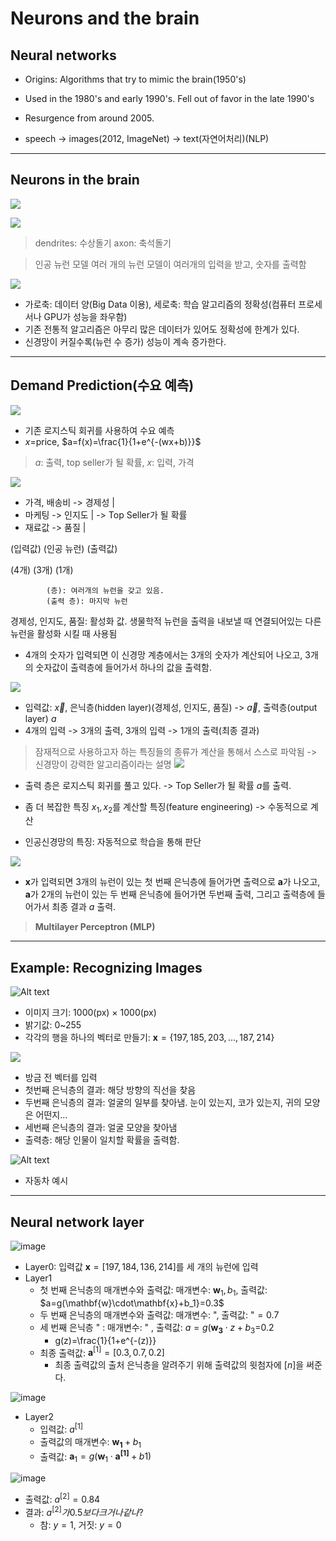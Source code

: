 # Neurons and the brain

## Neural networks
* Origins: Algorithms that try to mimic the brain(1950's)

* Used in the 1980's and early 1990's. Fell out of favor in the late 1990's

* Resurgence from around 2005.

* speech -> images(2012, ImageNet) -> text(자연어처리)(NLP)

---

## Neurons in the brain
![](image1.png)

![](image2.png)

> dendrites: 수상돌기
> axon: 축석돌기

> 인공 뉴런 모델
> 여러 개의 뉴런 모델이 여러개의 입력을 받고, 숫자를 출력함

![](image3.png)
* 가로축: 데이터 양(Big Data 이용), 세로축: 학습 알고리즘의 정확성(컴퓨터 프로세서나 GPU가 성능을 좌우함)
* 기존 전통적 알고리즘은 아무리 많은 데이터가 있어도 정확성에 한계가 있다.
* 신경망이 커질수록(뉴런 수 증가) 성능이 계속 증가한다.

---

## Demand Prediction(수요 예측)
![](image.png)
* 기존 로지스틱 회귀를 사용하여 수요 예측
* $x=$price, $a=f(x)=\frac{1}{1+e^{-(wx+b)}}$

> $a$: 출력, top seller가 될 확률, $x$: 입력, 가격

![](image-1.png)
* 가격, 배송비 -> 경제성 |
* 마케팅 -> 인지도       | -> Top Seller가 될 확률
* 재료값 -> 품질         |

 (입력값)  (인공 뉴런)        (출력값)

 (4개)      (3개)             (1개)
  
            (층): 여러개의 뉴런을 갖고 있음.
            (출력 층): 마지막 뉴런
경제성, 인지도, 품질: 활성화 값. 생물학적 뉴런을 출력을 내보낼 때 연결되어있는 다른 뉴런을 활성화 시킬 때 사용됨
* 4개의 숫자가 입력되면 이 신경망 계층에서는 3개의 숫자가 계산되어 나오고, 3개의 숫자값이 출력층에 들어가서 하나의 값을 출력함.

![](image-2.png)

* 입력값: $\overrightarrow{x}$, 은닉층(hidden layer)(경제성, 인지도, 품질) -> $\overrightarrow{a}$, 출력층(output layer) $a$
* 4개의 입력 -> 3개의 출력, 3개의 입력 -> 1개의 출력(최종 결과)
> 잠재적으로 사용하고자 하는 특징들의 종류가 계산을 통해서 스스로 파악됨 -> 신경망이 강력한 알고리즘이라는 설명
![](image-3.png)

* 출력 층은 로지스틱 회귀를 풀고 있다. -> Top Seller가 될 확률 $a$를 출력.

* 좀 더 복잡한 특징 $x_1, x_2$를 계산할 특징(feature engineering) -> 수동적으로 계산

* 인공신경망의 특징: 자동적으로 학습을 통해 판단

![](image-4.png)
* $\mathbf{x}$가 입력되면 3개의 뉴런이 있는 첫 번째 은닉층에 들어가면 출력으로 $\mathbf{a}$가 나오고, $\mathbf{a}$가 2개의 뉴런이 있는 두 번째 은닉층에 들어가면 두번째 출력, 그리고 출력층에 들어가서 최종 결과 $a$ 출력.
> **Multilayer Perceptron (MLP)** 

---

## Example: Recognizing Images
![Alt text](image-5.png)
* 이미지 크기: 1000(px) $\times$ 1000(px)
* 밝기값: 0~255
* 각각의 행을 하나의 벡터로 만들기: $\mathbf{x}=\{197, 185, 203, ..., 187, 214\}$

![](image-6.png)
* 방금 전 벡터를 입력
* 첫번째 은닉층의 결과: 해당 방향의 직선을 찾음
* 두번째 은닉층의 결과: 얼굴의 일부를 찾아냄. 눈이 있는지, 코가 있는지, 귀의 모양은 어떤지...
* 세번째 은닉층의 결과: 얼굴 모양을 찾아냄
* 출력층: 해당 인물이 일치할 확률을 출력함.
  
![Alt text](image-7.png)
* 자동차 예시

---

## Neural network layer
![image](https://github.com/qlkdkd/MachineLearning/assets/71871927/675e5807-8fb2-41b2-a1d7-62ce0267706d)
* Layer0: 입력값 $\mathbf{x}=[197, 184, 136, 214]$를 세 개의 뉴런에 입력
* Layer1
   * 첫 번째 은닉층의 매개변수와 출력값: 매개변수: $\mathbf{w}_1, b_1$, 출력값: $a=g(\mathbf{w}\cdot\mathbf{x}+b_1}=0.3$
   * 두 번째 은닉층의 매개변수와 출력값: 매개변수: ", 출력값: "$=0.7$
   * 세 번째 은닉층 " : 매개변수: " , 출력값: $a=g(\mathbf{w_3}\cdot z + b_3$=0.2
      * g(z)=\frac{1}{1+e^{-(z)}}
   * 최종 출력값: $\mathbf{a}^{[1]}=[0.3, 0.7, 0.2]$
      * 최종 출력값의 출처 은닉층을 알려주기 위해 출력값의 윗첨자에 $[n]$을 써준다.

![image](https://github.com/qlkdkd/MachineLearning/assets/71871927/cd8f4b41-93a6-4d92-b522-a7b455dc598f)
* Layer2
   * 입력값: $a^{[1]}$
   * 출력값의 매개변수: $\mathbf{w_1}+b_1$
   * 출력값: $\mathbf{a}_1=g(\mathbf{w}_1\cdot \mathbf{a^{[1]}}+b1)$

![image](https://github.com/qlkdkd/MachineLearning/assets/71871927/79ffc678-353f-4691-9245-d8fa6435334b)
* 출력값: $a^{[2]}=0.84$
* 결과: $a^{[2]}가 0.5보다 크거나 같나?$
   * 참: $y=1$, 거짓: $y=0$
